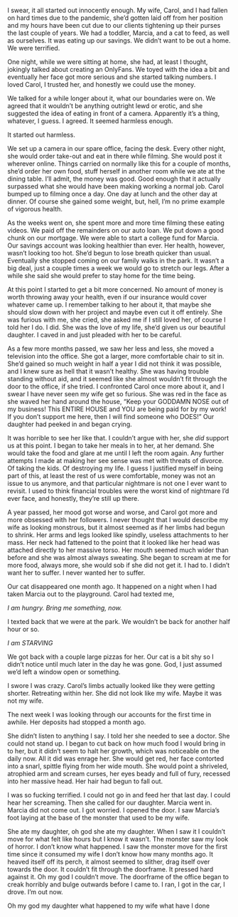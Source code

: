  

I swear, it all started out innocently enough. My wife, Carol,  and I had fallen on hard times due to the pandemic, she’d gotten laid off from her position and my hours have been cut due to our clients tightening up their purses the last couple of years. We had a toddler, Marcia, and a cat to feed, as well as ourselves. It was eating up our savings. We didn’t want to be out a home. We were terrified.

One night, while we were sitting at home, she had, at least I thought,  jokingly talked about creating an OnlyFans. We toyed with the idea a bit and eventually her face got more serious and she started talking numbers. I loved Carol, I trusted her, and honestly we could use the money. 

We talked for a while longer about it, what our boundaries were on. We agreed that it wouldn’t be anything outright lewd or erotic,  and she suggested the idea of eating in front of a camera. Apparently it’s a thing, whatever, I guess. I agreed. It seemed harmless enough.

It started out harmless.

We set up a camera in our spare office, facing the desk. Every other night, she would order take-out and eat in there while filming. She would post it wherever online. Things carried on normally like this for a couple of months, she’d order her own food, stuff herself in another room while we ate at the dining table. I’ll admit, the money was good. Good enough that it actually surpassed what she would have been making working a normal job. Carol bumped up to filming once a day. One day at lunch and the other day at dinner. Of course she gained some weight, but, hell, I’m no prime example of vigorous health.

As the weeks went on, she spent more and more time filming these eating videos. We paid off the remainders on our auto loan. We put down a good chunk on our mortgage. We were able to start a college fund for Marcia. Our savings account was looking healthier than ever. Her health, however, wasn’t looking too hot. She’d begun to lose breath quicker than usual. Eventually she stopped coming on our family walks in the park. It wasn’t a big deal, just a couple times a week we would go to stretch our legs. After a while she said she would prefer to stay home for the time being. 

At this point I started to get a bit more concerned. No amount of money is worth throwing away your health, even if our insurance would cover whatever came up. I remember talking to her about it, that maybe she should slow down with her project and maybe even cut it off entirely. She was furious with me, she cried, she asked me if I still loved her, of course I told her I do. I did. She was the love of my life, she’d given us our beautiful daughter. I caved in and just pleaded with her to be careful.

As a few more months passed, we saw her less and less, she moved a television into the office. She got a larger, more comfortable chair to sit in. She’d gained so much weight in half a year I did not think it was possible, and I knew sure as hell that it wasn’t healthy. She was having trouble standing without aid, and it seemed like she almost wouldn’t fit through the door to the office, if she tried. I confronted Carol once more about it, and I swear I have never seen my wife get so furious. She was red in the face as she waved her hand around the house, “Keep your GODDAMN NOSE out of my business! This ENTIRE HOUSE and YOU are being paid for by my work! If you don’t support me here, then I will find someone who DOES!” Our daughter had peeked in and began crying.

It was horrible to see her like that. I couldn’t argue with her, she *did* support us at this point. I began to take her meals in to her, at her demand. She would take the food and glare at me until I left the room again. Any further attempts I made at making her see sense was met with threats of divorce. Of taking the kids. Of destroying my life. I guess I justified myself in being part of this, at least the rest of us were comfortable, money was not an issue to us anymore, and that particular nightmare is not one I ever want to revisit. I used to think financial troubles were the worst kind of nightmare I’d ever face, and honestly, they’re still up there.

A year passed, her mood got worse and worse, and Carol got more and more obsessed with her followers. I never thought that I would describe my wife as looking monstrous, but it almost seemed as if her limbs had begun to shrink. Her arms and legs looked like spindly, useless attachments to her mass. Her neck had fattened to the point that it looked like her head was attached directly to her massive torso. Her mouth seemed much wider than before and she was almost always sweating. She began to scream at me for more food, always more, she would sob if she did not get it. I had to. I didn’t want her to suffer. I never wanted her to suffer. 

Our cat disappeared one month ago. It happened on a night when I had taken Marcia out to the playground. Carol had texted me,

*I am hungry. Bring me something, now.*

I texted back that we were at the park. We wouldn’t be back for another half hour or so.

*I am STARVING*

We got back with a couple large pizzas for her. Our cat is a bit shy so I didn’t notice until much later in the day he was gone. God, I just assumed we’d left a window open or something. 

I swore I was crazy. Carol’s limbs actually looked like they were getting shorter. Retreating within her. She did not look like my wife. Maybe it was not my wife. 

The next week I was looking through our accounts for the first time in awhile. Her deposits had stopped a month ago. 

She didn’t listen to anything I say. I told her she needed to see a doctor. She could not stand up. I began to cut back on how much food I would bring in to her, but it didn’t seem to halt her growth, which was noticeable on the daily now. All it did was enrage her. She would get red, her face contorted into a snarl, spittle flying from her wide mouth. She would point a shriveled, atrophied arm and scream curses, her eyes beady and full of fury, recessed into her massive head. Her hair had begun to fall out.

I was so fucking terrified. I could not go in and feed her that last day. I could hear her screaming. Then she called for our daughter. Marcia went in. Marcia did not come out. I got worried. I opened the door. I saw Marcia’s foot laying at the base of the monster that used to be my wife.

She ate my daughter, oh god she ate my daughter. When I saw it I couldn’t move for what felt like hours but I know it wasn’t. The monster saw my look of horror. I don’t know what happened. I saw the monster move for the first time since it consumed my wife I don’t know how many months ago. It heaved itself off its perch, it almost seemed to slither, drag itself over towards the door. It couldn’t fit through the doorframe. It pressed hard against it. Oh my god I couldn’t move. The doorframe of the office began to creak horribly and bulge outwards before I came to. I ran, I got in the car, I drove. I’m out now. 

Oh my god my daughter what happened to my wife what have I done